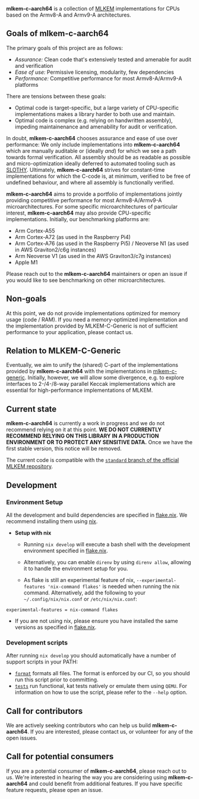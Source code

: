 [//]: # (SPDX-License-Identifier: CC-BY-4.0)

**mlkem-c-aarch64** is a collection of [MLKEM](https://doi.org/10.6028/NIST.FIPS.203.ipd) implementations for CPUs based on the Armv8-A and Armv9-A architectures.

## Goals of mlkem-c-aarch64

The primary goals of this project are as follows:
- _Assurance:_ Clean code that's extensively tested and amenable for audit and verification
- _Ease of use:_ Permissive licensing, modularity, few dependencies
- _Performance:_ Competitive performance for most Armv8-A/Armv9-A platforms

There are tensions between these goals:
- Optimal code is target-specific, but a large variety of CPU-specific implementations makes a library harder to both use and maintain.
- Optimal code is complex (e.g. relying on handwritten assembly), impeding maintainenance and amenability for audit or verification.

In doubt, **mlkem-c-aarch64** chooses assurance and ease of use over performance: We only include implementations into **mlkem-c-aarch64** which are manually auditable or (ideally _and_) for which we see a path towards formal verification. All assembly should be as readable as possible and micro-optimization ideally deferred to automated tooling such as [SLOTHY](https://slothy-optimizer.github.io/slothy/). Ultimately, **mlkem-c-aarch64** strives for constant-time implementations for which the C-code is, at minimum, verified to be free of undefined behaviour, and where all assembly is functionally verified.

**mlkem-c-aarch64** aims to provide a portfolio of implementations jointly providing competitive performance for most Armv8-A/Armv9-A microarchitectures. For some specific microarchitectures of particular interest, **mlkem-c-aarch64** may also provide CPU-specific implementations. Initially, our benchmarking platforms are:
- Arm Cortex-A55
- Arm Cortex-A72 (as used in the Raspberry Pi4)
- Arm Cortex-A76 (as used in the Raspberry Pi5) / Neoverse N1 (as used in AWS Graviton2/c6g instances)
- Arm Neoverse V1 (as used in the AWS Graviton3/c7g instances)
- Apple M1

Please reach out to the **mlkem-c-aarch64** maintainers or open an issue if you would like to see benchmarking on other microarchitectures.

## Non-goals

At this point, we do not provide implementations optimized for memory usage (code / RAM). If you need a memory-optimized implementation and the implementation provided by MLKEM-C-Generic is not of sufficient performance to your application, please contact us.

## Relation to MLKEM-C-Generic

Eventually, we aim to unify the (shared) C-part of the implementations provided by **mlkem-c-aarch64** with the implementations in [mlkem-c-generic](https://github.com/pq-code-package/mlkem-c-generic). Initially, however, we will allow some divergence, e.g. to explore interfaces to 2-/4-/8-way parallel Keccak implementations which are essential for high-performance implementations of MLKEM.


## Current state

**mlkem-c-aarch64** is currently a work in progress and we do not recommend relying on it at this point.
**WE DO NOT CURRENTLY RECOMMEND RELYING ON THIS LIBRARY IN A PRODUCTION ENVIRONMENT OR TO PROTECT ANY SENSITIVE DATA.**
Once we have the first stable version, this notice will be removed.

The current code is compatible with the [`standard` branch of the official MLKEM repository](https://github.com/pq-crystals/kyber/tree/standard).


## Development

### Environment Setup

All the development and build dependencies are specified in [flake.nix](flake.nix). We recommend installing them using [nix](https://nixos.org/download/).

- **Setup with nix**
    - Running `nix develop` will execute a bash shell with the development environment specified in [flake.nix](flake.nix).
    - Alternatively, you can enable `direnv` by using `direnv allow`, allowing it to handle the environment setup for you.

    - As flake is still an experimental feature of nix, `--experimental-features 'nix-command flakes'` is needed when running the nix command. Alternatively, add the following to your `~/.config/nix/nix.conf` or `/etc/nix/nix.conf`:
```
experimental-features = nix-command flakes
```

- If you are not using nix, please ensure you have installed the same versions as specified in [flake.nix](flake.nix).

### Development scripts
After running `nix develop` you should automatically have a number of support scripts in your PATH:

- [`format`](scripts/format) formats all files. The format is enforced by our CI, so you should run this script prior to committing.
- [`tests`](scripts/tests) run functional, kat tests natively or emulate them using `QEMU`. For information on how to use the script, please refer to the `--help` option.

## Call for contributors

We are actively seeking contributors who can help us build **mlkem-c-aarch64**.
If you are interested, please contact us, or volunteer for any of the open issues.

## Call for potential consumers

If you are a potential consumer of **mlkem-c-aarch64**, please reach out to us.
We're interested in hearing the way you are considering using **mlkem-c-aarch64** and could benefit from additional features.
If you have specific feature requests, please open an issue.
